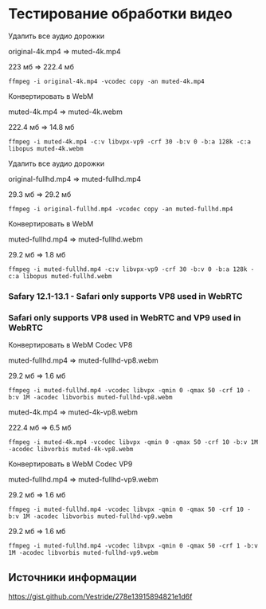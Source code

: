 # Тестирование обработки видео

Удалить все аудио дорожки 

original-4k.mp4 => muted-4k.mp4

223 мб => 222.4 мб
```shell script
ffmpeg -i original-4k.mp4 -vcodec copy -an muted-4k.mp4
```

Конвертировать в WebM

muted-4k.mp4 => muted-4k.webm

222.4 мб => 14.8 мб
```shell script
ffmpeg -i muted-4k.mp4 -c:v libvpx-vp9 -crf 30 -b:v 0 -b:a 128k -c:a libopus muted-4k.webm
```

Удалить все аудио дорожки 

original-fullhd.mp4 => muted-fullhd.mp4

29.3 мб => 29.2 мб
```shell script
ffmpeg -i original-fullhd.mp4 -vcodec copy -an muted-fullhd.mp4
```

Конвертировать в WebM 

muted-fullhd.mp4 => muted-fullhd.webm

29.2 мб => 1.8 мб
```shell script
ffmpeg -i muted-fullhd.mp4 -c:v libvpx-vp9 -crf 30 -b:v 0 -b:a 128k -c:a libopus muted-fullhd.webm
```

### Safary 12.1-13.1 - Safari only supports VP8 used in WebRTC

### Safari only supports VP8 used in WebRTC and VP9 used in WebRTC

Конвертировать в WebM Codec VP8

muted-fullhd.mp4 => muted-fullhd-vp8.webm

29.2 мб => 1.6 мб
```shell script
ffmpeg -i muted-fullhd.mp4 -vcodec libvpx -qmin 0 -qmax 50 -crf 10 -b:v 1M -acodec libvorbis muted-fullhd-vp8.webm
```

muted-4k.mp4 => muted-4k-vp8.webm

222.4 мб => 6.5 мб
```shell script
ffmpeg -i muted-4k.mp4 -vcodec libvpx -qmin 0 -qmax 50 -crf 10 -b:v 1M -acodec libvorbis muted-4k-vp8.webm
```

Конвертировать в WebM Codec VP9

muted-fullhd.mp4 => muted-fullhd-vp9.webm

29.2 мб => 1.6 мб
```shell script
ffmpeg -i muted-fullhd.mp4 -vcodec libvpx -qmin 0 -qmax 50 -crf 10 -b:v 1M -acodec libvorbis muted-fullhd-vp9.webm
```

29.2 мб => 1.6 мб
```shell script
ffmpeg -i muted-fullhd.mp4 -vcodec libvpx -qmin 0 -qmax 50 -crf 1 -b:v 1M -acodec libvorbis muted-fullhd-vp9.webm
```

## Источники информации
https://gist.github.com/Vestride/278e13915894821e1d6f
